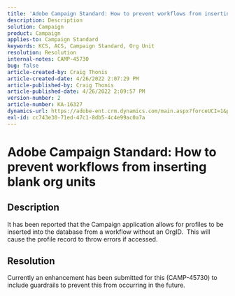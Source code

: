 ```yaml
---
title: 'Adobe Campaign Standard: How to prevent workflows from inserting blank org units'
description: Description
solution: Campaign
product: Campaign
applies-to: Campaign Standard
keywords: KCS, ACS, Campaign Standard, Org Unit
resolution: Resolution
internal-notes: CAMP-45730
bug: false
article-created-by: Craig Thonis
article-created-date: 4/26/2022 2:07:29 PM
article-published-by: Craig Thonis
article-published-date: 4/26/2022 2:09:57 PM
version-number: 2
article-number: KA-16327
dynamics-url: https://adobe-ent.crm.dynamics.com/main.aspx?forceUCI=1&pagetype=entityrecord&etn=knowledgearticle&id=42330533-6ac5-ec11-a7b6-0022480a138b
exl-id: cc743e30-71ed-47c1-8db5-4c4e99ac0a7a
---
```

# Adobe Campaign Standard: How to prevent workflows from inserting blank org units

## Description


It has been reported that the Campaign application allows for profiles to be inserted into the database from a workflow without an OrgID.  This will cause the profile record to throw errors if accessed.


## Resolution


Currently an enhancement has been submitted for this (CAMP-45730) to include guardrails to prevent this from occurring in the future.

